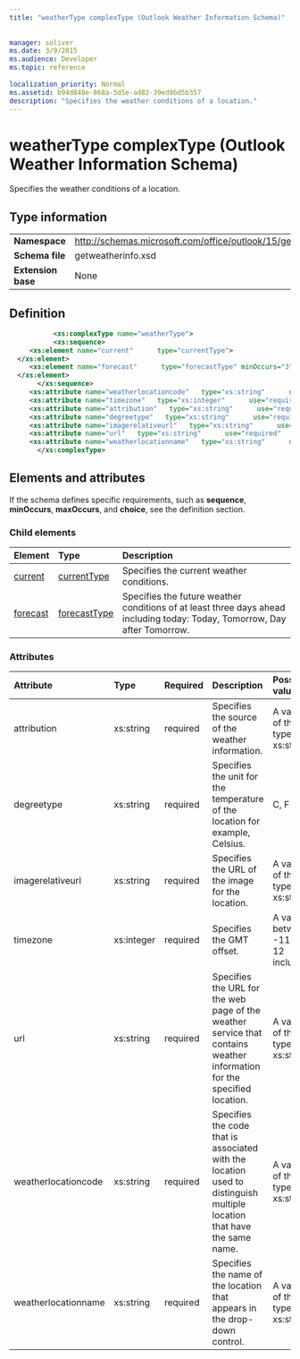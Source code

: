```yaml
---
title: "weatherType complexType (Outlook Weather Information Schema)"
 
 
manager: soliver
ms.date: 3/9/2015
ms.audience: Developer
ms.topic: reference
 
localization_priority: Normal
ms.assetid: b94d848e-868a-5d5e-ad82-39ed9bd5b357
description: "Specifies the weather conditions of a location."
---
```


# weatherType complexType (Outlook Weather Information Schema)

Specifies the weather conditions of a location.
  
## Type information

|||
|:-----|:-----|
|**Namespace** <br/> |http://schemas.microsoft.com/office/outlook/15/getweatherinfo.xsd  <br/> |
|**Schema file** <br/> |getweatherinfo.xsd  <br/> |
|**Extension base** <br/> |None  <br/> |
   
## Definition

```XML
           <xs:complexType name="weatherType">
           <xs:sequence>
     <xs:element name="current"      type="currentType">
  </xs:element>  
     <xs:element name="forecast"      type="forecastType" minOccurs="3"     maxOccurs="unbounded"    >
  </xs:element>  
       </xs:sequence>
     <xs:attribute name="weatherlocationcode"   type="xs:string"      use="required"     />
     <xs:attribute name="timezone"   type="xs:integer"      use="required"     />
     <xs:attribute name="attribution"   type="xs:string"      use="required"     />
     <xs:attribute name="degreetype"   type="xs:string"      use="required"     />
     <xs:attribute name="imagerelativeurl"   type="xs:string"      use="required"     />
     <xs:attribute name="url"   type="xs:string"      use="required"     />
     <xs:attribute name="weatherlocationname"   type="xs:string"      use="required"     />
       </xs:complexType>

```

## Elements and attributes

If the schema defines specific requirements, such as **sequence**, **minOccurs**, **maxOccurs**, and **choice**, see the definition section. 
  
### Child elements

|**Element**|**Type**|**Description**|
|:-----|:-----|:-----|
|[current](current-element-weathertype-complextypeoutlook-weather-information-schema.md) <br/> |[currentType](currenttype-complextype-outlook-weather-information-schema.md) <br/> |Specifies the current weather conditions.  <br/> |
|[forecast](forecast-element-weathertype-complextypeoutlook-weather-information-schema.md) <br/> |[forecastType](forecasttype-complextype-outlook-weather-information-schema.md) <br/> |Specifies the future weather conditions of at least three days ahead including today: Today, Tomorrow, Day after Tomorrow.  <br/> |
   
### Attributes

|**Attribute**|**Type**|**Required**|**Description**|**Possible values**|
|:-----|:-----|:-----|:-----|:-----|
|attribution  <br/> |xs:string  <br/> |required  <br/> |Specifies the source of the weather information.  <br/> |A value of the type xs:string  <br/> |
|degreetype  <br/> |xs:string  <br/> |required  <br/> |Specifies the unit for the temperature of the location for example, Celsius.  <br/> |C, F  <br/> |
|imagerelativeurl  <br/> |xs:string  <br/> |required  <br/> |Specifies the URL of the image for the location.  <br/> |A value of the type xs:string  <br/> |
|timezone  <br/> |xs:integer  <br/> |required  <br/> |Specifies the GMT offset.  <br/> |A value between -11 and 12 inclusive  <br/> |
|url  <br/> |xs:string  <br/> |required  <br/> |Specifies the URL for the web page of the weather service that contains weather information for the specified location.  <br/> |A value of the type xs:string  <br/> |
|weatherlocationcode  <br/> |xs:string  <br/> |required  <br/> |Specifies the code that is associated with the location used to distinguish multiple location that have the same name.  <br/> |A value of the type xs:string  <br/> |
|weatherlocationname  <br/> |xs:string  <br/> |required  <br/> |Specifies the name of the location that appears in the drop-down control.  <br/> |A value of the type xs:string  <br/> |
   

